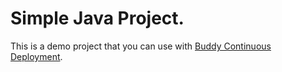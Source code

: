 # Simple Java Project.
This is a demo project that you can use with [Buddy Continuous Deployment](https://buddy.works).
